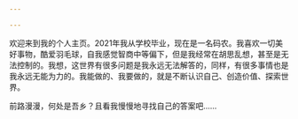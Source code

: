 ```yaml
---

---
```


欢迎来到我的个人主页。2021年我从学校毕业，现在是一名码农。我喜欢一切美好事物，酷爱羽毛球，自我感觉智商中等偏下，但是我经常在胡思乱想，甚至是无法控制的。我想，这世界有很多问题是我永远无法解答的，同样，有很多事情也是我永远无能为力的。我能做的、我要做的，就是不断认识自己、创造价值、探索世界。

前路漫漫，何处是吾乡？且看我慢慢地寻找自己的答案吧……

